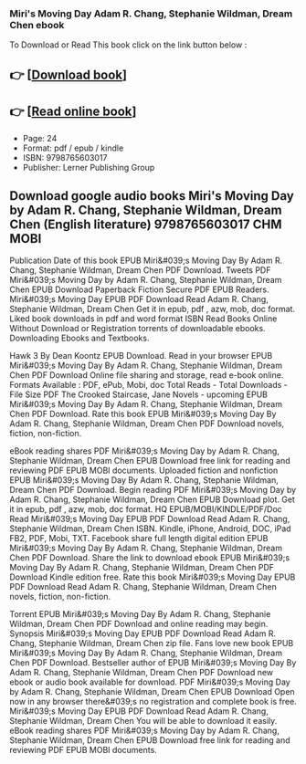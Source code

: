 ### Miri's Moving Day Adam R. Chang, Stephanie Wildman, Dream Chen ebook

To Download or Read This book click on the link button below :

## 👉  [**[Download book](http://filesbooks.info/download.php?group=book&from=github.com&id=721132&lnk=1081 "Download book")**]

## 👉  [**[Read online book](http://filesbooks.info/download.php?group=book&from=github.com&id=721132&lnk=1081 "Read online book")**]


* Page: 24
* Format: pdf / epub / kindle
* ISBN: 9798765603017
* Publisher: Lerner Publishing Group



## Download google audio books Miri's Moving Day by Adam R. Chang, Stephanie Wildman, Dream Chen (English literature) 9798765603017 CHM MOBI


Publication Date of this book EPUB Miri&amp;#039;s Moving Day By Adam R. Chang, Stephanie Wildman, Dream Chen PDF Download. Tweets PDF Miri&amp;#039;s Moving Day by Adam R. Chang, Stephanie Wildman, Dream Chen EPUB Download Paperback Fiction Secure PDF EPUB Readers. Miri&amp;#039;s Moving Day EPUB PDF Download Read Adam R. Chang, Stephanie Wildman, Dream Chen Get it in epub, pdf , azw, mob, doc format. Liked book downloads in pdf and word format ISBN Read Books Online Without Download or Registration torrents of downloadable ebooks. Downloading Ebooks and Textbooks.

Hawk 3 By Dean Koontz EPUB Download. Read in your browser EPUB Miri&amp;#039;s Moving Day By Adam R. Chang, Stephanie Wildman, Dream Chen PDF Download Online file sharing and storage, read e-book online. Formats Available : PDF, ePub, Mobi, doc Total Reads - Total Downloads - File Size PDF The Crooked Staircase, Jane Novels - upcoming EPUB Miri&amp;#039;s Moving Day By Adam R. Chang, Stephanie Wildman, Dream Chen PDF Download. Rate this book EPUB Miri&amp;#039;s Moving Day By Adam R. Chang, Stephanie Wildman, Dream Chen PDF Download novels, fiction, non-fiction.

eBook reading shares PDF Miri&amp;#039;s Moving Day by Adam R. Chang, Stephanie Wildman, Dream Chen EPUB Download free link for reading and reviewing PDF EPUB MOBI documents. Uploaded fiction and nonfiction EPUB Miri&amp;#039;s Moving Day By Adam R. Chang, Stephanie Wildman, Dream Chen PDF Download. Begin reading PDF Miri&amp;#039;s Moving Day by Adam R. Chang, Stephanie Wildman, Dream Chen EPUB Download plot. Get it in epub, pdf , azw, mob, doc format. HQ EPUB/MOBI/KINDLE/PDF/Doc Read Miri&amp;#039;s Moving Day EPUB PDF Download Read Adam R. Chang, Stephanie Wildman, Dream Chen ISBN. Kindle, iPhone, Android, DOC, iPad FB2, PDF, Mobi, TXT. Facebook share full length digital edition EPUB Miri&amp;#039;s Moving Day By Adam R. Chang, Stephanie Wildman, Dream Chen PDF Download. Share the link to download ebook EPUB Miri&amp;#039;s Moving Day By Adam R. Chang, Stephanie Wildman, Dream Chen PDF Download Kindle edition free. Rate this book Miri&amp;#039;s Moving Day EPUB PDF Download Read Adam R. Chang, Stephanie Wildman, Dream Chen novels, fiction, non-fiction.

Torrent EPUB Miri&amp;#039;s Moving Day By Adam R. Chang, Stephanie Wildman, Dream Chen PDF Download and online reading may begin. Synopsis Miri&amp;#039;s Moving Day EPUB PDF Download Read Adam R. Chang, Stephanie Wildman, Dream Chen zip file. Fans love new book EPUB Miri&amp;#039;s Moving Day By Adam R. Chang, Stephanie Wildman, Dream Chen PDF Download. Bestseller author of EPUB Miri&amp;#039;s Moving Day By Adam R. Chang, Stephanie Wildman, Dream Chen PDF Download new ebook or audio book available for download. PDF Miri&amp;#039;s Moving Day by Adam R. Chang, Stephanie Wildman, Dream Chen EPUB Download Open now in any browser there&amp;#039;s no registration and complete book is free. Miri&amp;#039;s Moving Day EPUB PDF Download Read Adam R. Chang, Stephanie Wildman, Dream Chen You will be able to download it easily. eBook reading shares PDF Miri&amp;#039;s Moving Day by Adam R. Chang, Stephanie Wildman, Dream Chen EPUB Download free link for reading and reviewing PDF EPUB MOBI documents.






